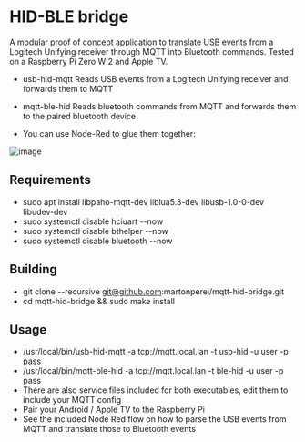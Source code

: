 # HID-BLE bridge

A modular proof of concept application to translate USB events from a Logitech Unifying receiver through MQTT into Bluetooth commands.
Tested on a Raspberry Pi Zero W 2 and Apple TV.

* usb-hid-mqtt Reads USB events from a Logitech Unifying receiver and forwards them to MQTT
* mqtt-ble-hid Reads bluetooth commands from MQTT and forwards them to the paired bluetooth device

* You can use Node-Red to glue them together:

![image](https://user-images.githubusercontent.com/5266196/148202704-e7b82faa-992b-4278-a1b8-732a190a7fa6.png)

## Requirements

* sudo apt install libpaho-mqtt-dev liblua5.3-dev libusb-1.0-0-dev libudev-dev
* sudo systemctl disable hciuart --now
* sudo systemctl disable bthelper --now
* sudo systemctl disable bluetooth --now

## Building

* git clone --recursive git@github.com:martonperei/mqtt-hid-bridge.git
* cd mqtt-hid-bridge && sudo make install

## Usage

* /usr/local/bin/usb-hid-mqtt -a tcp://mqtt.local.lan -t usb-hid -u user -p pass
* /usr/local/bin/mqtt-ble-hid -a tcp://mqtt.local.lan -t ble-hid -u user -p pass
* There are also service files included for both executables, edit them to include your MQTT config
* Pair your Android / Apple TV to the Raspberry Pi
* See the included Node Red flow on how to parse the USB events from MQTT and translate those to Bluetooth events
